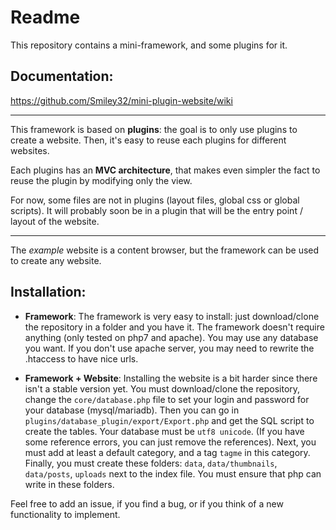 # Readme

This repository contains a mini-framework, and some plugins for it.

## Documentation:
https://github.com/Smiley32/mini-plugin-website/wiki

---

This framework is based on **plugins**: the goal is to only use plugins to create a website. Then, it's easy to reuse each plugins for different websites.

Each plugins has an **MVC architecture**, that makes even simpler the fact to reuse the plugin by modifying only the view.

For now, some files are not in plugins (layout files, global css or global scripts). It will probably soon be in a plugin that will be the entry point / layout of the website.

---

The *example* website is a content browser, but the framework can be used to create any website.

## Installation:

 - **Framework**: The framework is very easy to install: just download/clone the repository in a folder and you have it. The framework doesn't require anything (only tested on php7 and apache). You may use any database you want. If you don't use apache server, you may need to rewrite the .htaccess to have nice urls.
 
 - **Framework + Website**: Installing the website is a bit harder since there isn't a stable version yet. You must download/clone the repository, change the `core/database.php` file to set your login and password for your database (mysql/mariadb). Then you can go in `plugins/database_plugin/export/Export.php` and get the SQL script to create the tables. Your database must be `utf8 unicode`. (If you have some reference errors, you can just remove the references). Next, you must add at least a default category, and a tag `tagme` in this category. Finally, you must create these folders: `data`, `data/thumbnails`, `data/posts`, `uploads` next to the index file. You must ensure that php can write in these folders.
 
 Feel free to add an issue, if you find a bug, or if you think of a new functionality to implement.
